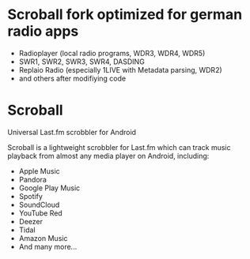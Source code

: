 # Scroball fork optimized for german radio apps
- Radioplayer (local radio programs, WDR3, WDR4, WDR5)
- SWR1, SWR2, SWR3, SWR4, DASDING
- Replaio Radio (especially 1LIVE with Metadata parsing, WDR2)
- and others after modifiying code

# Scroball
Universal Last.fm scrobbler for Android

Scroball is a lightweight scrobbler for Last.fm which can track music playback from almost any media player on Android, including:

- Apple Music
- Pandora
- Google Play Music
- Spotify
- SoundCloud
- YouTube Red
- Deezer
- Tidal
- Amazon Music
- And many more...
